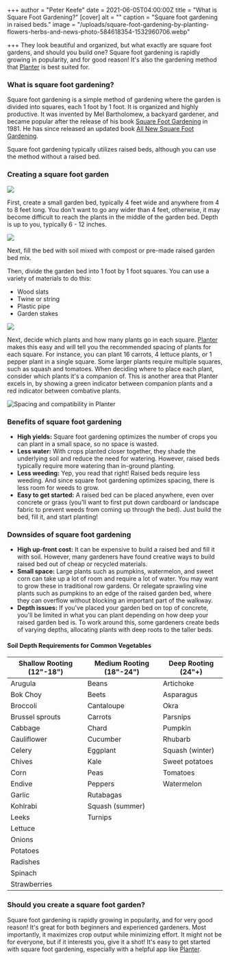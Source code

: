 +++
author = "Peter Keefe"
date = 2021-06-05T04:00:00Z
title = "What is Square Foot Gardening?"
[cover]
alt = ""
caption = "Square foot gardening in raised beds."
image = "/uploads/square-foot-gardening-by-planting-flowers-herbs-and-news-photo-584618354-1532960706.webp"

+++
They look beautiful and organized, but what exactly are square foot gardens, and should you build one? Square foot gardening is rapidly growing in popularity, and for good reason! It's also the gardening method that [Planter](https://gardenplanter.app) is best suited for.

### What is square foot gardening?

Square foot gardening is a simple method of gardening where the garden is divided into squares, each 1 foot by 1 foot. It is organized and highly productive. It was invented by Mel Bartholomew, a backyard gardener, and became popular after the release of his book [Square Foot Gardening](https://amzn.to/3g5sBCn) in 1981. He has since released an updated book [All New Square Foot Gardening](https://amzn.to/3vdo4St).

Square foot gardening typically utilizes raised beds, although you can use the method without a raised bed.

### Creating a square foot garden

![](/uploads/garden_bed_empty.webp)

First, create a small garden bed, typically 4 feet wide and anywhere from 4 to 8 feet long. You don't want to go any wider than 4 feet, otherwise, it may become difficult to reach the plants in the middle of the garden bed. Depth is up to you, typically 6 - 12 inches.

![](/uploads/garden_bed_soil.webp)

Next, fill the bed with soil mixed with compost or pre-made raised garden bed mix.

Then, divide the garden bed into 1 foot by 1 foot squares. You can use a variety of materials to do this:

* Wood slats
* Twine or string
* Plastic pipe
* Garden stakes

![](/uploads/raised_bed_pipes.webp)

Next, decide which plants and how many plants go in each square. [Planter](https://gardenplanter.app) makes this easy and will tell you the recommended spacing of plants for each square. For instance, you can plant 16 carrots, 4 lettuce plants, or 1 pepper plant in a  single square. Some larger plants require multiple squares, such as squash and tomatoes. When deciding where to place each plant, consider which plants it's a companion of. This is another area that Planter excels in, by showing a green indicator between companion plants and a red indicator between combative plants. 

![Spacing and compatibility in Planter](/uploads/compatibility.webp "Spacing and compatibility in Planter")

### Benefits of square foot gardening

* **High yields:** Square foot gardening optimizes the number of crops you can plant in a small space, so no space is wasted.
* **Less water:** With crops planted closer together, they shade the underlying soil and reduce the need for watering. However, raised beds typically require more watering than in-ground planting.
* **Less weeding:** Yep, you read that right! Raised beds require less weeding. And since square foot gardening optimizes spacing, there is less room for weeds to grow.
* **Easy to get started:** A raised bed can be placed anywhere, even over concrete or grass (you'll want to first put down cardboard or landscape fabric to prevent weeds from coming up through the bed). Just build the bed, fill it, and start planting!

### Downsides of square foot gardening

* **High up-front cost:** It can be expensive to build a raised bed and fill it with soil. However, many gardeners have found creative ways to build raised bed out of cheap or recycled materials.
* **Small space:** Large plants such as pumpkins, watermelon, and sweet corn can take up a lot of room and require a lot of water. You may want to grow these in traditional row gardens. Or relegate sprawling vine plants such as pumpkins to an edge of the raised garden bed, where they can overflow without blocking an important part of the walkway.
* **Depth issues:** If you've placed your garden bed on top of concrete, you'll be limited in what you can plant depending on how deep your raised garden bed is. To work around this, some gardeners create beds of varying depths, allocating plants with deep roots to the taller beds.

#### Soil Depth Requirements for Common Vegetables

| Shallow Rooting (12"-18") | Medium Rooting (18"-24") | Deep Rooting (24"+) |
| --- | --- | --- |
| Arugula | Beans | Artichoke |
| Bok Choy | Beets | Asparagus |
| Broccoli | Cantaloupe | Okra |
| Brussel sprouts | Carrots | Parsnips |
| Cabbage | Chard | Pumpkin |
| Cauliflower | Cucumber | Rhubarb |
| Celery | Eggplant | Squash (winter) |
| Chives | Kale | Sweet potatoes |
| Corn | Peas | Tomatoes |
| Endive | Peppers | Watermelon |
| Garlic | Rutabagas |  |
| Kohlrabi | Squash (summer) |  |
| Leeks | Turnips |  |
| Lettuce |  |  |
| Onions |  |  |
| Potatoes |  |  |
| Radishes |  |  |
| Spinach |  |  |
| Strawberries |  |  |

### Should you create a square foot garden?

Square foot gardening is rapidly growing in popularity, and for very good reason! It's great for both beginners and experienced gardeners. Most importantly, it maximizes crop output while minimizing effort. It might not be for everyone, but if it interests you, give it a shot! It's easy to get started with square foot gardening, especially with a helpful app like [Planter](https://gardenplanter.app).